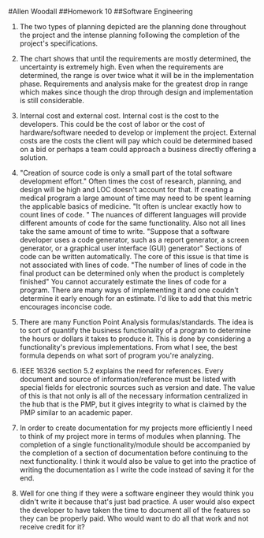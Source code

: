 #Allen Woodall
##Homework 10
##Software Engineering

1. The two types of planning depicted are the planning done throughout the project and the intense planning following the completion of the project's specifications. 

2. The chart shows that until the requirements are mostly determined, the uncertainty is extremely high. Even when the requirements are determined, the range is over twice what it will be in the implementation phase. Requirements and analysis make for the greatest drop in range which makes since though the drop through design and implementation is still considerable.

3. Internal cost and external cost. Internal cost is the cost to the developers. This could be the cost of labor or the cost of hardware/software needed to develop or implement the project. External costs are the costs the client will pay which could be determined based on a bid or perhaps a team could approach a business directly offering a solution.

4.  "Creation of source code is only a small part of the total software development effort." Often times the cost of research, planning, and design will be high and LOC doesn't account for that. If creating a medical program a large amount of time may need to be spent learning the applicable basics of medicine.
"It often is unclear exactly how to count lines of code. " The nuances of different languages will provide different amounts of code for the same functionality. Also not all lines take the same amount of time to write. 
"Suppose that a software developer uses a code generator, such as a report generator, a screen generator, or a graphical user interface (GUI) generator" Sections of code can be written automatically. The core of this issue is that time is not associated with lines of code.
"The number of lines of code in the final product can be determined only when the
product is completely finished" You cannot accurately estimate the lines of code for a program. There are many ways of implementing it and one couldn't determine it early enough for an estimate. 
I'd like to add that this metric encourages inconcise code. 

5. There are many Function Point Analysis formulas/standards. The idea is to sort of quantify the business functionality of a program to determine the hours or dollars it takes to produce it. This is done by considering a functionality's previous implementations. From what I see, the best formula depends on what sort of program you're analyzing. 

6. IEEE 16326 section 5.2 explains the need for references. Every document and source of information/reference must be listed with special fields for electronic sources such as version and date. The value of this is that not only is all of the necessary information centralized in the hub that is the PMP, but it gives integrity to what is claimed by the PMP similar to an academic paper. 

7. In order to create documentation for my projects more efficiently I need to think of my project more in terms of modules when planning. The completion of a single functionality/module should be accompanied by the completion of a section of documentation before continuing to the next functionality. I think it would also be value to get into the practice of writing the documentation as I write the code instead of saving it for the end. 

8. Well for one thing if they were a software engineer they would think you didn't write it because that's just bad practice. A user would also expect the developer to have taken the time to document all of the features so they can be properly paid. Who would want to do all that work and not receive credit for it?